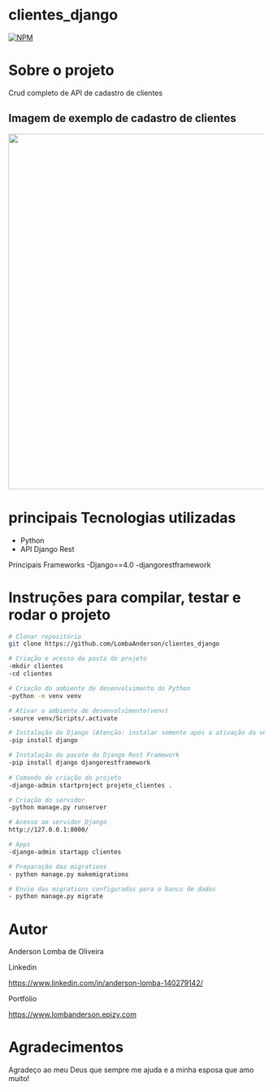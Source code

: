 # clientes_django

[![NPM](https://img.shields.io/npm/l/react)](https://github.com/LombaAnderson/clientes_django/blob/main/LICENSE)

# Sobre o projeto
Crud completo de API de cadastro de clientes 


## Imagem de exemplo de cadastro de clientes
<div align="center">
<img src="https://user-images.githubusercontent.com/60937513/165668592-f3aba688-39b3-4d1c-b77c-e437c7798a7f.png" width="700" />
</div>

# principais Tecnologias utilizadas
- Python
- API Django Rest

 Principais Frameworks
-Django==4.0
-djangorestframework


# Instruções para compilar, testar e rodar o projeto

```bash
# Clonar repositório
git clone https://github.com/LombaAnderson/clientes_django

# Criação e acesso da pasta do projeto
-mkdir clientes
-cd clientes

# Criação do ambiente de desenvolvimento do Python
-python -m venv venv

# Ativar o ambiente de desenvolvimento(venv)
-source venv/Scripts/.activate

# Instalação do Django (Atenção: instalar somente após a ativação da venv)
-pip install django

# Instalação do pacote do Django Rest Framework
-pip install django djangorestframework
 
# Comando de criação do projeto
-django-admin startproject projeto_clientes .

# Criação do servidor
-python manage.py runserver

# Acesso ao servidor Django
http://127.0.0.1:8000/

# Apps 
-django-admin startapp clientes

# Preparação das migrations
- python manage.py makemigrations

# Envio das migrations configuradas para o banco de dados
- python manage.py migrate

```

# Autor

Anderson Lomba de Oliveira

Linkedin

https://www.linkedin.com/in/anderson-lomba-140279142/

Portfólio

https://www.lombanderson.epizy.com

# Agradecimentos

Agradeço ao meu Deus que sempre me ajuda e a minha esposa que amo muito! 


